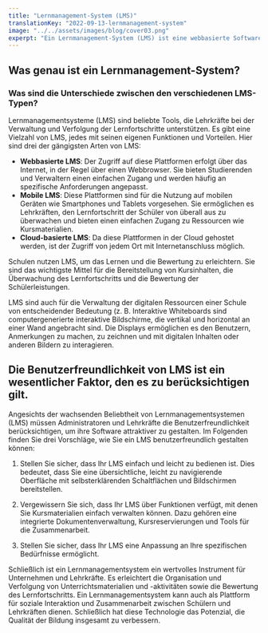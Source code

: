 ```yaml
---
title: "Lernmanagement-System (LMS)"
translationKey: "2022-09-13-lernmanagement-system"
image: "../../assets/images/blog/cover03.png"
experpt: "Ein Lernmanagement-System (LMS) ist eine webbasierte Softwareanwendung, die Online-Kursinhalte und Lernfortschritte verwaltet."
---
```


## Was genau ist ein Lernmanagement-System?

### Was sind die Unterschiede zwischen den verschiedenen LMS-Typen?

Lernmanagementsysteme (LMS) sind beliebte Tools, die Lehrkräfte bei der Verwaltung und Verfolgung der Lernfortschritte unterstützen. Es gibt eine Vielzahl von LMS, jedes mit seinen eigenen Funktionen und Vorteilen. Hier sind drei der gängigsten Arten von LMS:

- **Webbasierte LMS**: Der Zugriff auf diese Plattformen erfolgt über das Internet, in der Regel über einen Webbrowser. Sie bieten Studierenden und Verwaltern einen einfachen Zugang und werden häufig an spezifische Anforderungen angepasst.
- **Mobile LMS**: Diese Plattformen sind für die Nutzung auf mobilen Geräten wie Smartphones und Tablets vorgesehen. Sie ermöglichen es Lehrkräften, den Lernfortschritt der Schüler von überall aus zu überwachen und bieten einen einfachen Zugang zu Ressourcen wie Kursmaterialien.
- **Cloud-basierte LMS**: Da diese Plattformen in der Cloud gehostet werden, ist der Zugriff von jedem Ort mit Internetanschluss möglich.

Schulen nutzen LMS, um das Lernen und die Bewertung zu erleichtern. Sie sind das wichtigste Mittel für die Bereitstellung von Kursinhalten, die Überwachung des Lernfortschritts und die Bewertung der Schülerleistungen.

LMS sind auch für die Verwaltung der digitalen Ressourcen einer Schule von entscheidender Bedeutung (z. B. Interaktive Whiteboards sind computergenerierte interaktive Bildschirme, die vertikal und horizontal an einer Wand angebracht sind. Die Displays ermöglichen es den Benutzern, Anmerkungen zu machen, zu zeichnen und mit digitalen Inhalten oder anderen Bildern zu interagieren.

## Die Benutzerfreundlichkeit von LMS ist ein wesentlicher Faktor, den es zu berücksichtigen gilt.

Angesichts der wachsenden Beliebtheit von Lernmanagementsystemen (LMS) müssen Administratoren und Lehrkräfte die Benutzerfreundlichkeit berücksichtigen, um ihre Software attraktiver zu gestalten. Im Folgenden finden Sie drei Vorschläge, wie Sie ein LMS benutzerfreundlich gestalten können:

1. Stellen Sie sicher, dass Ihr LMS einfach und leicht zu bedienen ist. Dies bedeutet, dass Sie eine übersichtliche, leicht zu navigierende Oberfläche mit selbsterklärenden Schaltflächen und Bildschirmen bereitstellen.

2. Vergewissern Sie sich, dass Ihr LMS über Funktionen verfügt, mit denen Sie Kursmaterialien einfach verwalten können. Dazu gehören eine integrierte Dokumentenverwaltung, Kursreservierungen und Tools für die Zusammenarbeit.

3. Stellen Sie sicher, dass Ihr LMS eine Anpassung an Ihre spezifischen Bedürfnisse ermöglicht.

Schließlich ist ein Lernmanagementsystem ein wertvolles Instrument für Unternehmen und Lehrkräfte. Es erleichtert die Organisation und Verfolgung von Unterrichtsmaterialien und -aktivitäten sowie die Bewertung des Lernfortschritts. Ein Lernmanagementsystem kann auch als Plattform für soziale Interaktion und Zusammenarbeit zwischen Schülern und Lehrkräften dienen. Schließlich hat diese Technologie das Potenzial, die Qualität der Bildung insgesamt zu verbessern.